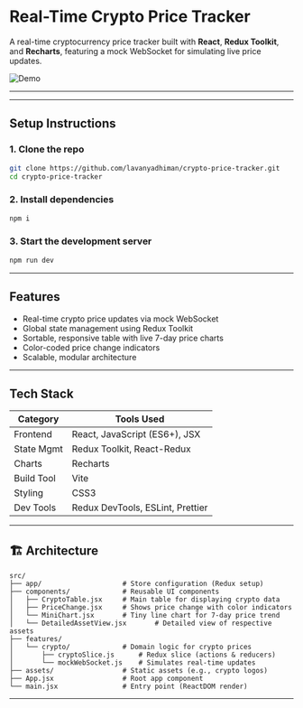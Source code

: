 #  Real-Time Crypto Price Tracker

A real-time cryptocurrency price tracker built with **React**, **Redux Toolkit**, and **Recharts**, featuring a mock WebSocket for simulating live price updates.

![Demo]()  

---


---

##  Setup Instructions

### 1. Clone the repo
```bash
git clone https://github.com/lavanyadhiman/crypto-price-tracker.git
cd crypto-price-tracker
```
### 2. Install dependencies
```bash
npm i
```
### 3. Start the development server
```bash
npm run dev
```



---

##  Features

- Real-time crypto price updates via mock WebSocket
- Global state management using Redux Toolkit
- Sortable, responsive table with live 7-day price charts
- Color-coded price change indicators
- Scalable, modular architecture

---

##  Tech Stack

| Category      | Tools Used                                |
|---------------|--------------------------------------------|
| Frontend      | React, JavaScript (ES6+), JSX              |
| State Mgmt    | Redux Toolkit, React-Redux                 |
| Charts        | Recharts                                  |
| Build Tool    | Vite                                       |
| Styling       | CSS3                                       |
| Dev Tools     | Redux DevTools, ESLint, Prettier           |

---

## 🏗️ Architecture
```text
src/
├── app/                    # Store configuration (Redux setup)
├── components/             # Reusable UI components
│   ├── CryptoTable.jsx     # Main table for displaying crypto data
│   ├── PriceChange.jsx     # Shows price change with color indicators
│   └── MiniChart.jsx       # Tiny line chart for 7-day price trend
│   └── DetailedAssetView.jsx       # Detailed view of respective assets
├── features/
│   └── crypto/             # Domain logic for crypto prices
│       ├── cryptoSlice.js      # Redux slice (actions & reducers)
│       └── mockWebSocket.js    # Simulates real-time updates
├── assets/                 # Static assets (e.g., crypto logos)
├── App.jsx                 # Root app component
└── main.jsx                # Entry point (ReactDOM render)

```
---



